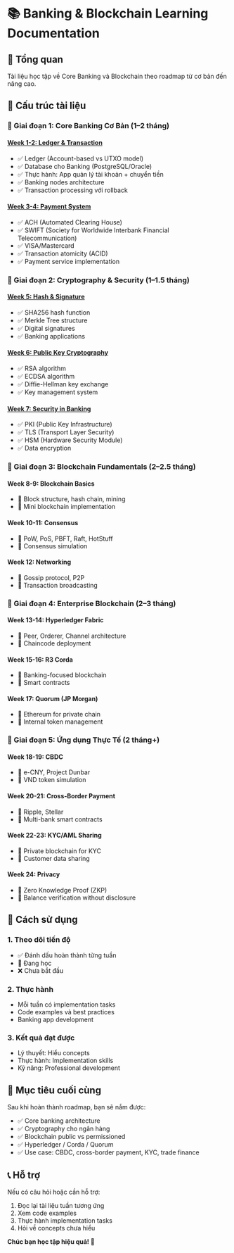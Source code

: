 # 📚 Banking & Blockchain Learning Documentation

## 🎯 Tổng quan

Tài liệu học tập về Core Banking và Blockchain theo roadmap từ cơ bản đến nâng cao.

## 📖 Cấu trúc tài liệu

### 🔹 Giai đoạn 1: Core Banking Cơ Bản (1–2 tháng)

#### [Week 1-2: Ledger & Transaction](./week1-2-ledger-transaction.md)

- ✅ Ledger (Account-based vs UTXO model)
- ✅ Database cho Banking (PostgreSQL/Oracle)
- ✅ Thực hành: App quản lý tài khoản + chuyển tiền
- ✅ Banking nodes architecture
- ✅ Transaction processing với rollback

#### [Week 3-4: Payment System](./week3-4-payment-systems.md)

- ✅ ACH (Automated Clearing House)
- ✅ SWIFT (Society for Worldwide Interbank Financial Telecommunication)
- ✅ VISA/Mastercard
- ✅ Transaction atomicity (ACID)
- ✅ Payment service implementation

### 🔹 Giai đoạn 2: Cryptography & Security (1–1.5 tháng)

#### [Week 5: Hash & Signature](./week5-hash-signature.md)

- ✅ SHA256 hash function
- ✅ Merkle Tree structure
- ✅ Digital signatures
- ✅ Banking applications

#### [Week 6: Public Key Cryptography](./week6-public-key-cryptography.md)

- ✅ RSA algorithm
- ✅ ECDSA algorithm
- ✅ Diffie-Hellman key exchange
- ✅ Key management system

#### [Week 7: Security in Banking](./week7-security-banking.md)

- ✅ PKI (Public Key Infrastructure)
- ✅ TLS (Transport Layer Security)
- ✅ HSM (Hardware Security Module)
- ✅ Data encryption

### 🔹 Giai đoạn 3: Blockchain Fundamentals (2–2.5 tháng)

#### Week 8-9: Blockchain Basics

- 🔄 Block structure, hash chain, mining
- 🔄 Mini blockchain implementation

#### Week 10-11: Consensus

- 🔄 PoW, PoS, PBFT, Raft, HotStuff
- 🔄 Consensus simulation

#### Week 12: Networking

- 🔄 Gossip protocol, P2P
- 🔄 Transaction broadcasting

### 🔹 Giai đoạn 4: Enterprise Blockchain (2–3 tháng)

#### Week 13-14: Hyperledger Fabric

- 🔄 Peer, Orderer, Channel architecture
- 🔄 Chaincode deployment

#### Week 15-16: R3 Corda

- 🔄 Banking-focused blockchain
- 🔄 Smart contracts

#### Week 17: Quorum (JP Morgan)

- 🔄 Ethereum for private chain
- 🔄 Internal token management

### 🔹 Giai đoạn 5: Ứng dụng Thực Tế (2 tháng+)

#### Week 18-19: CBDC

- 🔄 e-CNY, Project Dunbar
- 🔄 VND token simulation

#### Week 20-21: Cross-Border Payment

- 🔄 Ripple, Stellar
- 🔄 Multi-bank smart contracts

#### Week 22-23: KYC/AML Sharing

- 🔄 Private blockchain for KYC
- 🔄 Customer data sharing

#### Week 24: Privacy

- 🔄 Zero Knowledge Proof (ZKP)
- 🔄 Balance verification without disclosure

## 🚀 Cách sử dụng

### 1. Theo dõi tiến độ

- ✅ Đánh dấu hoàn thành từng tuần
- 🔄 Đang học
- ❌ Chưa bắt đầu

### 2. Thực hành

- Mỗi tuần có implementation tasks
- Code examples và best practices
- Banking app development

### 3. Kết quả đạt được

- Lý thuyết: Hiểu concepts
- Thực hành: Implementation skills
- Kỹ năng: Professional development

## 🎯 Mục tiêu cuối cùng

Sau khi hoàn thành roadmap, bạn sẽ nắm được:

- ✅ Core banking architecture
- ✅ Cryptography cho ngân hàng
- ✅ Blockchain public vs permissioned
- ✅ Hyperledger / Corda / Quorum
- ✅ Use case: CBDC, cross-border payment, KYC, trade finance

## 📞 Hỗ trợ

Nếu có câu hỏi hoặc cần hỗ trợ:

1. Đọc lại tài liệu tuần tương ứng
2. Xem code examples
3. Thực hành implementation tasks
4. Hỏi về concepts chưa hiểu

**Chúc bạn học tập hiệu quả! 🚀**


